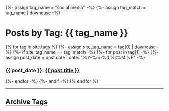 {%- assign tag_name = "social media" -%}
{%- assign tag_match = tag_name | downcase -%}

<h1>Posts by Tag: {{ tag_name }}</h1>

{% for tag in site.tags %}
  {%- assign site_tag_name = tag[0] | downcase -%}
  {%- if site_tag_name == tag_match -%}
    {%- for post in tag[1] -%}
      {%- assign post_date = post.date | date: "%Y-%m-%d %I:%M %P" -%}
      <h3>{{ post_date }}: <a href="{{ post.url }}">{{ post.title }}</a></h3>
    {%- endfor -%}
  {%- endif -%}
{% endfor %}

----

## [Archive Tags](../all-tags.md)

